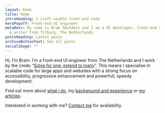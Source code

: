 ```yaml
---
layout: home
title: Home
introHeading: I craft usable front-end code
heroPayoff: Front-end UI engineer
metaDesc: My name is Bram Smulders and I am a UI developer, front-end architect
  & writer from Tilburg, The Netherlands
postsHeading: Latest posts
archiveButtonText: See all posts
socialImage: ""
---
```


Hi, I’m Bram. I’m a front-end UI engineer from The Netherlands and I work by the credo “[Solve for one, extend to many](https://medium.com/@leannemdobson/solve-for-one-extend-to-many-inclusive-design-and-why-it-matters-48336f4641a0)”. This means I specialise in scalable code for large apps and websites with a strong focus on accessibility, progressive enhancement and powerfull, speedy development.

Find out more about [what i do](awesome/#heading-experience), my [background and experience](/awesome) or [my articles](#articles).

Interested in working with me? [Contact me](/available) for availability.
